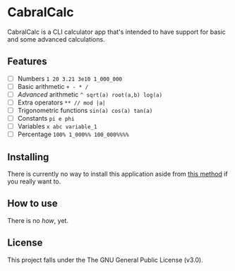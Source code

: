 # CabralCalc

CabralCalc is a CLI calculator app that's intended to have support for basic and some advanced calculations.

## Features
- [ ] Numbers ```1 20 3.21 3e10 1_000_000```
- [ ] Basic arithmetic ```+ - * /```
- [ ] _Advanced_ arithmetic ```^ sqrt(a) root(a,b) log(a)```
- [ ] Extra operators ```** // mod |a|```
- [ ] Trigonometric functions ```sin(a) cos(a) tan(a)```
- [ ] Constants ```pi e phi```
- [ ] Variables ```x abc variable_1```
- [ ] Percentage ```100% 1_000%% 100_000%%%%```

## Installing
There is currently no way to install this application aside from [this method](https://www.youtube.com/watch?v=dQw4w9WgXcQ) if you really want to.

## How to use
There is no _how_, yet.

## License
This project falls under the The GNU General Public License (v3.0).

